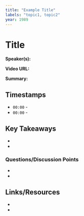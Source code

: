 ```yaml
---
title: "Example Title"
labels: "topic1, topic2"
year: 1989
---
```


# Title

**Speaker(s):** 

**Video URL:** 

**Summary:**

## Timestamps

- `00:00` - 
- `00:00` - 

## Key Takeaways

- 
- 

### Questions/Discussion Points

- 
- 

## Links/Resources

- 
- 
